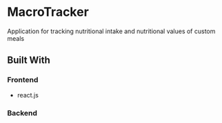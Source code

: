 # MacroTracker
Application for tracking nutritional intake and nutritional values of custom meals

## Built With

### Frontend
- react.js


### Backend